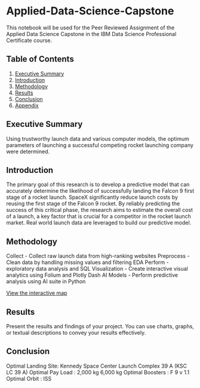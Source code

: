 # Applied-Data-Science-Capstone
This notebook will be used for the Peer Reviewed Assignment of the Applied Data Science Capstone in the IBM Data Science Professional Certificate course.

## Table of Contents
1. [Executive Summary](#executive-summary)
2. [Introduction](#introduction)
3. [Methodology](#methodology)
4. [Results](#results)
5. [Conclusion](#conclusion)
6. [Appendix](#appendix)

## Executive Summary
Using trustworthy launch data and various computer models, the optimum parameters of launching a successful competing rocket launching company were determined.

## Introduction
The primary goal of this research is to develop a predictive model that can accurately determine the likelihood of successfully landing the Falcon 9 first stage of a rocket launch. SpaceX significantly reduce launch costs by reusing the first stage of the Falcon 9 rocket. By reliably predicting the success of this critical phase, the research aims to estimate the overall cost of a launch, a key factor that is crucial for a competitor in the rocket launch market. Real world launch data are leveraged to build our predictive model.

## Methodology
Collect - Collect raw launch data from high-ranking websites
Preprocess - Clean data by handling missing values and filtering
EDA Perform  - exploratory data analysis and SQL
Visualization  - Create interactive visual analytics using Folium and Plotly Dash
AI Models - Perform predictive analysis using AI suite in Python

[View the interactive map](https://github.com/yperez83/Applied-Data-Science-Capstone/blob/8a7e17b1a8d7e34ee47057d1eb8297d9b0ecf2af/06_Folium_Interactive_Map.html)


## Results
Present the results and findings of your project. You can use charts, graphs, or textual descriptions to convey your results effectively.

## Conclusion
Optimal Landing Site: Kennedy Space Center Launch Complex 39 A (KSC LC 39 A)
Optimal Pay Load : 2,000 kg 6,000 kg
Optimal Boosters : F 9 v 1.1
Optimal Orbit : ISS
